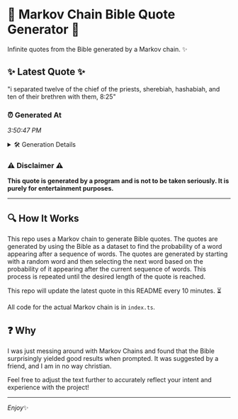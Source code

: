 # 📖 Markov Chain Bible Quote Generator 📖

Infinite quotes from the Bible generated by a Markov chain. ✨

## ✨ Latest Quote ✨
"i separated twelve of the chief of the priests, sherebiah, hashabiah, and ten of their brethren with them, 8:25"

### ⏰ Generated At
*3:50:47 PM*

<details>
    <summary>🛠️ Generation Details</summary>
    <p>
        <strong>🌱 Seed:</strong> i<br>
        <strong>🔄 Iterations:</strong> 18<br>
        <strong>📜 Context History:</strong><br>[ i ]: separated<br>[ i, separated ]: twelve<br>[ i, separated, twelve ]: of<br>[ i, separated, twelve, of ]: the<br>[ i, separated, twelve, of, the ]: chief<br>[ i, separated, twelve, of, the, chief ]: of<br>[ separated, twelve, of, the, chief, of ]: the<br>[ twelve, of, the, chief, of, the ]: priests,<br>[ of, the, chief, of, the, priests, ]: sherebiah,<br>[ the, chief, of, the, priests,, sherebiah, ]: hashabiah,<br>[ chief, of, the, priests,, sherebiah,, hashabiah, ]: and<br>[ of, the, priests,, sherebiah,, hashabiah,, and ]: ten<br>[ the, priests,, sherebiah,, hashabiah,, and, ten ]: of<br>[ priests,, sherebiah,, hashabiah,, and, ten, of ]: their<br>[ sherebiah,, hashabiah,, and, ten, of, their ]: brethren<br>[ hashabiah,, and, ten, of, their, brethren ]: with<br>[ and, ten, of, their, brethren, with ]: them,<br>[ ten, of, their, brethren, with, them, ]: 8:25<br>
    </p>
</details>

### ⚠️ Disclaimer ⚠️
**This quote is generated by a program and is not to be taken seriously. It is purely for entertainment purposes.**

---

## 🔍 How It Works

This repo uses a Markov chain to generate Bible quotes. The quotes are generated by using the Bible as a dataset to find the probability of a word appearing after a sequence of words. The quotes are generated by starting with a random word and then selecting the next word based on the probability of it appearing after the current sequence of words. This process is repeated until the desired length of the quote is reached.

This repo will update the latest quote in this README every 10 minutes. ⏳

All code for the actual Markov chain is in `index.ts`.

## ❓ Why

I was just messing around with Markov Chains and found that the Bible surprisingly yielded good results when prompted. 
It was suggested by a friend, and I am in no way christian.

Feel free to adjust the text further to accurately reflect your intent and experience with the project!

---

*Enjoy*✨
